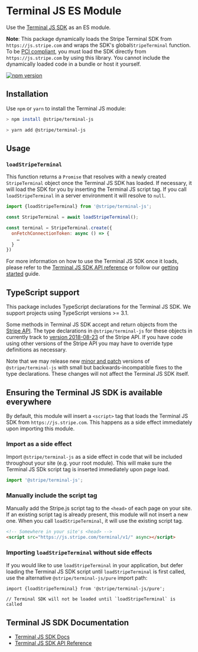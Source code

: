 # Terminal JS ES Module

Use the [Terminal JS SDK](https://stripe.com/docs/terminal/sdk/js) as an ES
module.

**Note**: This package dynamically loads the Stripe Terminal SDK from
`https://js.stripe.com` and wraps the SDK's global`StripeTerminal` function. To
be [PCI compliant](https://stripe.com/docs/security#validating-pci-compliance),
you must load the SDK directly from `https://js.stripe.com` by using this
library. You cannot include the dynamically loaded code in a bundle or host it
yourself.

[![npm version](https://img.shields.io/npm/v/@stripe/terminal-js.svg?style=flat-square)](https://www.npmjs.com/package/@stripe/terminal-js)

## Installation

Use `npm` or `yarn` to install the Terminal JS module:

```sh
> npm install @stripe/terminal-js

> yarn add @stripe/terminal-js
```

## Usage

### `loadStripeTerminal`

This function returns a `Promise` that resolves with a newly created
`StripeTerminal` object once the Terminal JS SDK has loaded. If necessary, it
will load the SDK for you by inserting the Terminal JS script tag. If you call
`loadStripeTerminal` in a server environment it will resolve to `null`.

```js
import {loadStripeTerminal} from '@stripe/terminal-js';

const StripeTerminal = await loadStripeTerminal();

const terminal = StripeTerminal.create({
  onFetchConnectionToken: async () => {
    …
  }
})
```

For more information on how to use the Terminal JS SDK once it loads, please
refer to the
[Terminal JS SDK API reference](https://stripe.com/docs/terminal/js-api-reference)
or follow our [getting started](https://stripe.com/docs/terminal/sdk/js) guide.

## TypeScript support

This package includes TypeScript declarations for the Terminal JS SDK. We
support projects using TypeScript versions >= 3.1.

Some methods in Terminal JS SDK accept and return objects from the
[Stripe API](https://stripe.com/docs/api). The type declarations in
`@stripe/terminal-js` for these objects in currently track to
[version 2018-08-23](https://stripe.com/docs/api/versioning) of the Stripe API.
If you have code using other versions of the Stripe API you may have to override
type definitions as necessary.

Note that we may release new [minor and patch](https://semver.org/) versions of
`@stripe/terminal-js` with small but backwards-incompatible fixes to the type
declarations. These changes will not affect the Terminal JS SDK itself.

## Ensuring the Terminal JS SDK is available everywhere

By default, this module will insert a `<script>` tag that loads the Terminal JS
SDK from `https://js.stripe.com`. This happens as a side effect immediately upon
importing this module.

### Import as a side effect

Import `@stripe/terminal-js` as a side effect in code that will be included
throughout your site (e.g. your root module). This will make sure the Terminal
JS SDk script tag is inserted immediately upon page load.

```js
import '@stripe/terminal-js';
```

### Manually include the script tag

Manually add the Stripe.js script tag to the `<head>` of each page on your site.
If an existing script tag is already present, this module will not insert a new
one. When you call `loadStripeTerminal`, it will use the existing script tag.

```html
<!-- Somewhere in your site's <head> -->
<script src="https://js.stripe.com/terminal/v1/" async></script>
```

### Importing `loadStripeTerminal` without side effects

If you would like to use `loadStripeTerminal` in your application, but defer
loading the Terminal JS SDK script until `loadStripeTerminal` is first called,
use the alternative `@stripe/terminal-js/pure` import path:

```
import {loadStripeTerminal} from '@stripe/terminal-js/pure';

// Terminal SDK will not be loaded until `loadStripeTerminal` is called
```

## Terminal JS SDK Documentation

- [Terminal JS SDK Docs](https://stripe.com/docs/terminal/sdk/js)
- [Terminal JS SDK API Reference](https://stripe.com/docs/terminal/js-api-reference)
